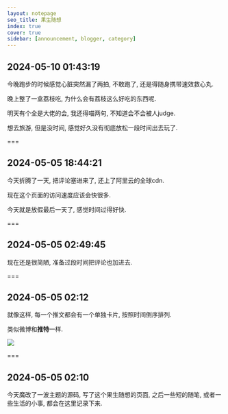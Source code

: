 ```yaml
---
layout: notepage
seo_title: 果生随想
index: true
cover: true
sidebar: [announcement, blogger, category]
---
```

## 2024-05-10 01:43:19

今晚跑步的时候感觉心脏突然漏了两拍, 不敢跑了, 还是得随身携带速效救心丸.

晚上整了一盒荔枝吃, 为什么会有荔枝这么好吃的东西呢.

明天有个全是大佬的会, 我还得喵两句, 不知道会不会被人judge.

想去旅游, 但是没时间, 感觉好久没有彻底放松一段时间出去玩了.

===

## 2024-05-05 18:44:21

今天折腾了一天, 把评论塞进来了, 还上了阿里云的全球cdn.

现在这个页面的访问速度应该会快很多.

今天就是放假最后一天了, 感觉时间过得好快.

===

## 2024-05-05 02:49:45

现在还是很简陋, 准备过段时间把评论也加进去.

===

## 2024-05-05 02:12

就像这样, 每一个推文都会有一个单独卡片, 按照时间倒序排列.

类似微博和**推特**一样.

![](/img/notes/notetest.jpg)


===

## 2024-05-05 02:10

今天魔改了一波主题的源码, 写了这个果生随想的页面, 之后一些短的随笔, 或者一些生活的小事, 都会在这里记录下来.
